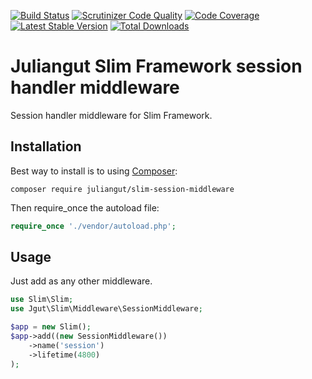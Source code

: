 [![Build Status](https://travis-ci.org/juliangut/slim-session-middleware.svg?branch=master)](https://travis-ci.org/juliangut/slim-session-middleware)
[![Scrutinizer Code Quality](https://scrutinizer-ci.com/g/juliangut/slim-session-middleware/badges/quality-score.png?b=master)](https://scrutinizer-ci.com/g/juliangut/slim-session-middleware/?branch=master)
[![Code Coverage](https://scrutinizer-ci.com/g/juliangut/slim-session-middleware/badges/coverage.png?b=master)](https://scrutinizer-ci.com/g/juliangut/slim-session-middleware/?branch=master)
[![Latest Stable Version](https://poser.pugx.org/juliangut/slim-session-middleware/v/stable.svg)](https://packagist.org/packages/juliangut/zf-maintenance)
[![Total Downloads](https://poser.pugx.org/juliangut/slim-session-middleware/downloads.svg)](https://packagist.org/packages/juliangut/slim-session-middleware)

# Juliangut Slim Framework session handler middleware

Session handler middleware for Slim Framework.

## Installation

Best way to install is to using [Composer](https://getcomposer.org/):

```
composer require juliangut/slim-session-middleware
```

Then require_once the autoload file:

```php
require_once './vendor/autoload.php';
```

## Usage

Just add as any other middleware.

```php
use Slim\Slim;
use Jgut\Slim\Middleware\SessionMiddleware;

$app = new Slim();
$app->add((new SessionMiddleware())
    ->name('session')
    ->lifetime(4800)
);
```
